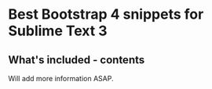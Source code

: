 Best Bootstrap 4 snippets for Sublime Text 3
===

## What's included - contents

Will add more information ASAP.